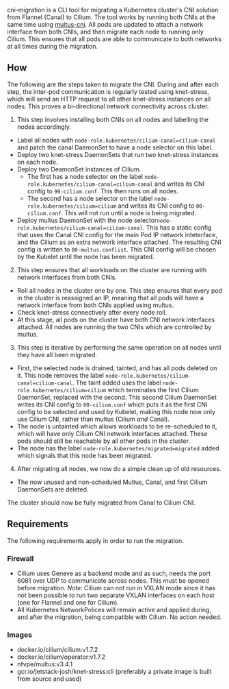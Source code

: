 cni-migration is a CLI tool for migrating a Kubernetes cluster's CNI solution
from Flannel (Canal) to Cilium. The tool works by running both CNIs at the same
time using [multus-cni](https://github.com/intel/multus-cni/). All pods are
updated to attach a network interface from both CNIs, and then migrate each node
to running only Cilium. This ensures that all pods are able to communicate to
both networks at all times during the migration.

## How

The following are the steps taken to migrate the CNI. During and after each
step, the inter-pod communication is regularly tested using knet-stress, which
will send an HTTP request to all other knet-stress instances on all nodes. This
proves a bi-directional network connectivity across cluster.

1. This step involves installing both CNIs on all nodes and labelling the nodes
   accordingly.

- Label all nodes with `node-role.kubernetes/cilium-canal=cilium-canal` and
  patch the canal DaemonSet to have a node selector on this label.
- Deploy two knet-stress DaemonSets that run two knet-stress instances on each
  node.
- Deploy two DeamonSet instances of Cilium.
  - The first has a node selector on the label
    `node-role.kubernetes/cilium-canal=cilium-canal` and writes its CNI config
    to `99-cilium.conf`. This then runs on all nodes.
  - The second has a node selector on the label
    `node-role.kubernetes/cilium=cilium` and writes its CNI config
    to `00-cilium.conf`. This will not run until a node is being migrated.
- Deploy multus DaemonSet with the node
  selector`node-role.kubernetes/cilium-canal=cilium-canal`. This has a static
  config that uses the Canal CNI config for the main Pod IP network inteterface,
  and the Cilium as an extra network interface attached. The resulting CNI
  config is written to `00-multus.conflist`. This CNI config will be chosen by the
  Kubelet until the node has been migrated.

2. This step ensures that all workloads on the cluster are running with network
   interfaces from both CNIs.

- Roll all nodes in the cluster one by one. This step ensures that every pod
  in the cluster is reassigned an IP, meaning that all pods will have a
  network interface from both CNIs applied using multus.
- Check knet-stress connectively after every node roll.
- At this stage, all pods on the cluster have both CNI network interfaces
  attached. All nodes are running the two CNIs which are controlled by multus.

3. This step is iterative by performing the same operation on all nodes until
   they have all been migrated.

- First, the selected node is drained, tainted, and has all pods deleted on it.
  This node removes the label `node-role.kubernetes/cilium-canal=cilium-canal`.
  The taint added uses the label `node-role.kubernetes/cilium=cilium` which
  terminates the first Cilium DaemonSet, replaced with the second. This second
  Cilium DaemonSet writes its CNI config to `00-cilium.conf` which puts it as
  the first CNI config to be selected and used by Kubelet, making this node now
  only use Cilium CNI, rather than multus (Cilium _and_ Canal).
- The node is untainted which allows workloads to be re-scheduled to it,
  which will have only Cilium CNI network interfaces attached. These pods should
  still be reachable by all other pods in the cluster.
- The node has the label `node-role.kubernetes/migrated=migrated` added which
  signals that this node has been migrated.

4. After migrating all nodes, we now do a simple clean up of old resources.

- The now unused and non-scheduled Multus, Canal, and first Cilium DaemonSets
  are deleted.

The cluster should now be fully migrated from Canal to Cilium CNI.

## Requirements

The following requirements apply in order to run the migration.

### Firewall

- Cilium uses Geneve as a backend mode and as such, needs the port 6081 over UDP
  to communicate across nodes. This must be opened before migration.
  *Note*: Cilium can not run in VXLAN mode since it has not been possible to
  run two separate VXLAN interfaces on each host (one for Flannel and one for
  Cilium).
- All Kubernetes NetworkPolices will remain active and applied during, and after
  the migration, being compatible with Cilium. No action needed.

### Images

- docker.io/cilium/cilium:v1.7.2
- docker.io/cilium/operator:v1.7.2
- nfvpe/multus:v3.4.1
- gcr.io/jetstack-josh/knet-stress:cli (preferably a private image is built from
  source and used)
